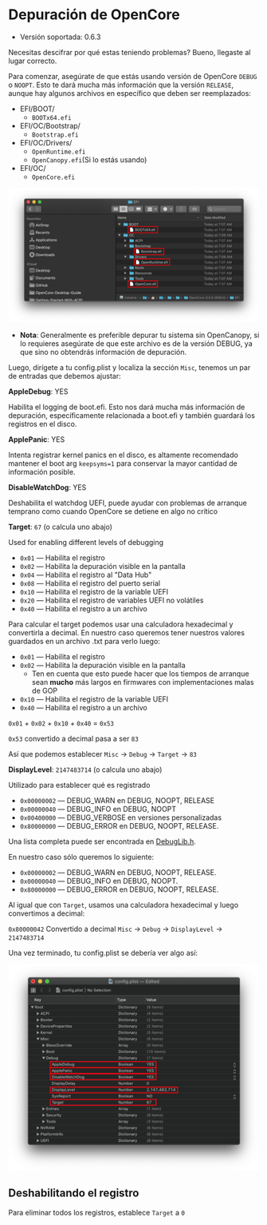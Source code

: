 # Depuración de OpenCore

* Versión soportada: 0.6.3

Necesitas descifrar por qué estas teniendo problemas? Bueno, llegaste al lugar correcto.

Para comenzar, asegúrate de que estás usando versión de OpenCore `DEBUG` o `NOOPT`. Esto te dará mucha más información que la versión `RELEASE`, aunque hay algunos archivos en específico que deben ser reemplazados:

* EFI/BOOT/
  * `BOOTx64.efi`
* EFI/OC/Bootstrap/
  * `Bootstrap.efi`
* EFI/OC/Drivers/
  * `OpenRuntime.efi`
  * `OpenCanopy.efi`(Si lo estás usando)
* EFI/OC/
  * `OpenCore.efi`

![](../images/troubleshooting/debug-md/replace.png)

* **Nota**: Generalmente es preferible depurar tu sistema sin OpenCanopy, si lo requieres asegúrate de que este archivo es de la versión DEBUG, ya que sino no obtendrás información de depuración.

Luego, dirígete a tu config.plist y localiza la sección `Misc`, tenemos un par de entradas que debemos ajustar:

**AppleDebug**: YES

Habilita el logging de boot.efi. Esto nos dará mucha más información de depuración, específicamente relacionada a boot.efi y también guardará los registros en el disco.

**ApplePanic**: YES

Intenta registrar kernel panics en el disco, es altamente recomendado mantener el boot arg `keepsyms=1` para conservar la mayor cantidad de información posible.

**DisableWatchDog**: YES

Deshabilita el watchdog UEFI, puede ayudar con problemas de arranque temprano como cuando OpenCore se detiene en algo no crítico

**Target**: `67` (o calcula uno abajo)

Used for enabling different levels of debugging

* `0x01` — Habilita el registro
* `0x02` — Habilita la depuración visible en la pantalla
* `0x04` — Habilita el registro al "Data Hub"
* `0x08` — Habilita el registro del puerto serial
* `0x10` — Habilita el registro de la variable UEFI
* `0x20` — Habilita el registro de variables UEFI no volátiles
* `0x40` — Habilita el registro a un archivo

Para calcular el target podemos usar una calculadora hexadecimal y convertirla a decimal. En nuestro caso queremos tener nuestros valores guardados en un archivo .txt para verlo luego:

* `0x01` — Habilita el registro
* `0x02` — Habilita la depuración visible en la pantalla
  * Ten en cuenta que esto puede hacer que los tiempos de arranque sean **mucho** más largos en firmwares con implementaciones malas de GOP
* `0x10` — Habilita el registro de la variable UEFI
* `0x40` — Habilita el registro a un archivo

`0x01` + `0x02` + `0x10` + `0x40` = `0x53`

`0x53` convertido a decimal pasa a ser `83`

Así que podemos establecer `Misc` -> `Debug` -> `Target` -> `83`

**DisplayLevel**: `2147483714` (o calcula uno abajo)

Utilizado para establecer qué es registrado

* `0x00000002` — DEBUG\_WARN en DEBUG, NOOPT, RELEASE
* `0x00000040` — DEBUG\_INFO en DEBUG, NOOPT
* `0x00400000` — DEBUG\_VERBOSE en versiones personalizadas
* `0x80000000` — DEBUG\_ERROR en DEBUG, NOOPT, RELEASE.

Una lista completa puede ser encontrada en [DebugLib.h](https://github.com/tianocore/edk2/blob/UDK2018/MdePkg/Include/ibrary/DebugLib.h).

En nuestro caso sólo queremos lo siguiente:

* `0x00000002` — DEBUG\_WARN en DEBUG, NOOPT, RELEASE.
* `0x00000040` — DEBUG\_INFO en DEBUG, NOOPT.
* `0x80000000` — DEBUG\_ERROR en DEBUG, NOOPT, RELEASE.

Al igual que con `Target`, usamos una calculadora hexadecimal y luego convertimos a decimal:

`0x80000042` Convertido a decimal `Misc` -> `Debug` -> `DisplayLevel` -> `2147483714`

Una vez terminado, tu config.plist se debería ver algo así:

![](../images/troubleshooting/debug-md/debug.png)

## Deshabilitando el registro

Para eliminar todos los registros, establece `Target` a `0`
